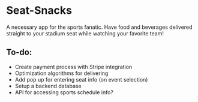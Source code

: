 # Seat-Snacks
A necessary app for the sports fanatic. Have food and beverages delivered straight to your stadium seat while watching your favorite team!
## To-do:
* Create payment process with Stripe integration
* Optimization algorithms for delivering
* Add pop up for entering seat info (on event selection)
* Setup a backend database
* API for accessing sports schedule info?
